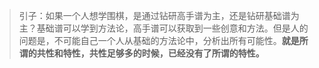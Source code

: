 > 引子：如果一个人想学围棋，是通过钻研高手谱为主，还是钻研基础谱为主？基础谱可以学到方法论，高手谱可以获取到一些创意和方法。但是人的问题是，不可能自己一个人从基础的方法论中，分析出所有可能性。**就是所谓的共性和特性，共性足够多的时候，已经没有了所谓的特性。**
